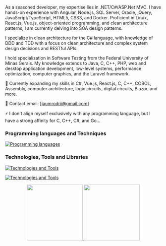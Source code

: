 As a seasoned developer, my expertise lies in .NET/C#/ASP.Net MVC. I have hands-on experience with Angular, Node.js, SQL Server, Oracle, jQuery, JavaScript/TypeScript, HTML5, CSS3, and Docker. Proficient in Linux, React.js, Vue.js, object-oriented programming, and clean architecture patterns, I am currently delving into SOA design patterns. 

I specialize in clean architecture for the C# language, with knowledge of DDD and TDD with a focus on clean architecture and complex system design decisions and RESTful APIs.

I hold specialization in Software Testing from the Federal University of Minas Gerais. My knowledge extends to Java, C, C++, PHP, web and desktop application development, low-level systems, performance optimization, computer graphics, and the Laravel framework.

🌱 Currently expanding my skills in C#, Vue.js, React.js, C, C++, COBOL, Assembly, computer architecture, logic circuits, digital circuits, Blazor, and more.

💬 Contact email: [jaumrodrii@gmail.com]

⚡ I don't align myself exclusively with any programming language, but I have a strong affinity for C, C++, C#, and Go...


 ### Programming languages and Techniques
[![Programming languages](https://skillicons.dev/icons?i=js,html,go,java,php,cs,css,cpp,c,vue,wasm,dotnet,linux,vim,ts,react,jquery,lua,aws,gcp,azure,rust,scala&perline=5&theme=light)](https://skillicons.dev)
 ### Technologies, Tools and Libraries
[![Technologies and Tools](https://skillicons.dev/icons?i=git,kubernetes,docker,react,jquerytheme=light)](https://skillicons.dev)

[![Technologies and Tools](https://skillicons.dev/icons?i=discord,bots,redis,redux,sass,sequelize,postgres,mongodb,cloudflare,selenium,jquerytheme=light)](https://skillicons.dev)


<div align="center">
  <a href="https://github.com/jaumdev1"> 
  <img height="180em" src="https://github-readme-stats.vercel.app/api?username=jaumdev1&show_icons=true&theme=dark&include_all_commits=true&count_private=true"/>
  <img height="180em" src="https://github-readme-stats.vercel.app/api/top-langs/?username=jaumdev1&layout=compact&langs_count=15&theme=dark"/>
</a>
</div>




  
